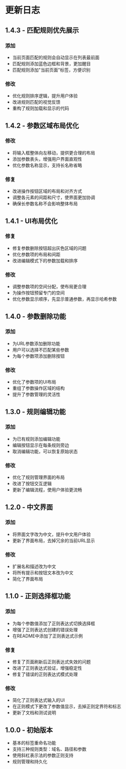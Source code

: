 # 更新日志

## 1.4.3 - 匹配规则优先展示

### 添加
- 当前页面匹配的规则会自动显示在列表最前面
- 匹配规则添加蓝色边框和背景，更加醒目
- 匹配规则添加"当前页面"标签，方便识别

### 修改
- 优化规则排序逻辑，提升用户体验
- 改进规则匹配的视觉反馈
- 重构了规则加载和显示的代码

## 1.4.2 - 参数区域布局优化

### 修改
- 将输入框整体向左移动，提供更合理的布局
- 添加参数表头，增强用户界面直观性
- 优化参数名称显示，支持长名称省略

### 修复
- 改进操作按钮区域的布局和对齐方式
- 调整各元素的间距和尺寸，使界面更加协调
- 确保长参数名称不会影响整体布局

## 1.4.1 - UI布局优化

### 修复
- 修复参数删除按钮超出灰色区域的问题
- 优化参数项的布局和间距
- 改进编辑模式下的参数加载和排序

### 修改
- 调整参数项的空间分配，使布局更合理
- 为操作按钮预留专门的空间
- 优化参数显示顺序，先显示普通参数，再显示哈希参数

## 1.4.0 - 参数删除功能

### 添加
- 为URL参数添加删除功能
- 用户可以选择不匹配某些参数
- 为每个参数项添加删除按钮

### 修改
- 优化了参数项的UI布局
- 重组了参数操作区域的结构
- 提升了参数管理的灵活性

## 1.3.0 - 规则编辑功能

### 添加
- 为已有规则添加编辑功能
- 编辑按钮显示在每条规则旁边
- 取消编辑功能，可以恢复原始状态

### 修改
- 优化了规则管理界面的布局
- 改进了按钮交互逻辑
- 更新了编辑流程，使用户体验更流畅

## 1.2.0 - 中文界面

### 添加
- 将界面文字改为中文，提升中文用户体验
- 更新了界面布局，去掉冗余的当前URL显示

### 修改
- 扩展名和描述改为中文
- 将所有提示和按钮文本改为中文
- 简化了界面布局

## 1.1.0 - 正则选择框功能

### 添加
- 为每个参数值添加了正则表达式切换选择框
- 增强了正则表达式创建的错误处理
- 在README中添加了正则表达式示例

### 修复
- 修复了页面刷新后正则表达式失效的问题
- 改进了正则表达式验证，增强稳定性
- 修复了错误的正则表达式模式处理

### 修改
- 简化了正则表达式输入的UI
- 在正则模式下更改了参数值显示，去掉正则定界符和标志
- 更新了文档和测试说明

## 1.0.0 - 初始版本

- 基本的标签重命名功能
- 支持三种规则类型：域名、路径和参数
- 使用斜杠表示法的参数正则支持
- 规则管理和持久化 
